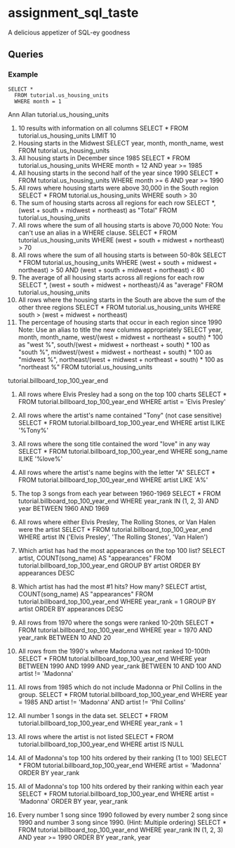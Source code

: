 # assignment_sql_taste
A delicious appetizer of SQL-ey goodness


## Queries

### Example

```
SELECT *
  FROM tutorial.us_housing_units
  WHERE month = 1
```
Ann Allan
tutorial.us_housing_units
1) 10 results with information on all columns
    SELECT *
    FROM tutorial.us_housing_units
    LIMIT 10
2) Housing starts in the Midwest
    SELECT year, month, month_name, west
    FROM tutorial.us_housing_units
3) All housing starts in December since 1985
    SELECT *
    FROM tutorial.us_housing_units
    WHERE month = 12 AND year >= 1985
4) All housing starts in the second half of the year since 1990
    SELECT *
    FROM tutorial.us_housing_units
    WHERE month >= 6 AND year >= 1990
5) All rows where housing starts were above 30,000 in the South region
    SELECT *
    FROM tutorial.us_housing_units
    WHERE south > 30
6) The sum of housing starts across all regions for each row
    SELECT *, (west + south + midwest + northeast) as "Total"
    FROM tutorial.us_housing_units
7) All rows where the sum of all housing starts is above 70,000 Note: You can't use an alias in a WHERE clause.
    SELECT *
    FROM tutorial.us_housing_units
    WHERE (west + south + midwest + northeast) > 70
8) All rows where the sum of all housing starts is between 50-80k
    SELECT *
    FROM tutorial.us_housing_units
    WHERE (west + south + midwest + northeast) > 50 AND (west + south + midwest + northeast) < 80
9) The average of all housing starts across all regions for each row
    SELECT *, (west + south + midwest + northeast)/4 as "average"
    FROM tutorial.us_housing_units
10) All rows where the housing starts in the South are above the sum of the other three regions
    SELECT *
    FROM tutorial.us_housing_units
    WHERE south > (west + midwest + northeast)
11) The percentage of housing starts that occur in each region since 1990 Note: Use an alias to title the new columns appropriately
    SELECT year, month, month_name,
          west/(west + midwest + northeast + south) * 100 as "west %",
          south/(west + midwest + northeast + south) * 100 as "south %",
          midwest/(west + midwest + northeast + south) * 100 as "midwest %",
          northeast/(west + midwest + northeast + south) * 100 as "northeast %"
    FROM tutorial.us_housing_units


tutorial.billboard_top_100_year_end
1) All rows where Elvis Presley had a song on the top 100 charts
    SELECT *
    FROM tutorial.billboard_top_100_year_end
    WHERE artist = 'Elvis Presley'

2) All rows where the artist's name contained "Tony" (not case sensitive)
    SELECT *
    FROM tutorial.billboard_top_100_year_end
    WHERE artist ILIKE '%Tony%'

3) All rows where the song title contained the word "love" in any way
    SELECT *
    FROM tutorial.billboard_top_100_year_end
    WHERE song_name ILIKE '%love%'

4) All rows where the artist's name begins with the letter "A"
    SELECT *
    FROM tutorial.billboard_top_100_year_end
    WHERE artist LIKE 'A%'

5) The top 3 songs from each year between 1960-1969
    SELECT *
    FROM tutorial.billboard_top_100_year_end
    WHERE year_rank IN (1, 2, 3) AND year BETWEEN 1960 AND 1969

6) All rows where either Elvis Presley, The Rolling Stones, or Van Halen were the artist
    SELECT *
    FROM tutorial.billboard_top_100_year_end
    WHERE artist IN ('Elvis Presley', 'The Rolling Stones', 'Van Halen')

7) Which artist has had the most appearances on the top 100 list?
    SELECT artist, COUNT(song_name) AS "appearances"
    FROM tutorial.billboard_top_100_year_end
    GROUP BY artist
    ORDER BY appearances DESC

8) Which artist has had the most #1 hits? How many?
    SELECT artist, COUNT(song_name) AS "appearances"
    FROM tutorial.billboard_top_100_year_end
    WHERE year_rank = 1
    GROUP BY artist
    ORDER BY appearances DESC

9) All rows from 1970 where the songs were ranked 10-20th
    SELECT *
    FROM tutorial.billboard_top_100_year_end
    WHERE year = 1970 AND year_rank BETWEEN 10 AND 20

10) All rows from the 1990's where Madonna was not ranked 10-100th
    SELECT *
    FROM tutorial.billboard_top_100_year_end
    WHERE year BETWEEN 1990 AND 1999 AND year_rank BETWEEN 10 AND 100 AND artist != 'Madonna'

11) All rows from 1985 which do not include Madonna or Phil Collins in the group.
    SELECT *
    FROM tutorial.billboard_top_100_year_end
    WHERE year = 1985 AND artist != 'Madonna' AND artist != 'Phil Collins'

12) All number 1 songs in the data set.
    SELECT *
    FROM tutorial.billboard_top_100_year_end
    WHERE year_rank = 1

13) All rows where the artist is not listed
    SELECT *
      FROM tutorial.billboard_top_100_year_end
     WHERE artist IS NULL

14) All of Madonna's top 100 hits ordered by their ranking (1 to 100)
    SELECT *
    FROM tutorial.billboard_top_100_year_end
    WHERE artist = 'Madonna'
    ORDER BY year_rank

15) All of Madonna's top 100 hits ordered by their ranking within each year
    SELECT *
    FROM tutorial.billboard_top_100_year_end
    WHERE artist = 'Madonna'
    ORDER BY year, year_rank

16) Every number 1 song since 1990 followed by every number 2 song since 1990 and number 3 song since 1990. (Hint: Multiple ordering)
  SELECT *
  FROM tutorial.billboard_top_100_year_end
  WHERE year_rank IN (1, 2, 3) AND year >= 1990
  ORDER BY year_rank, year
